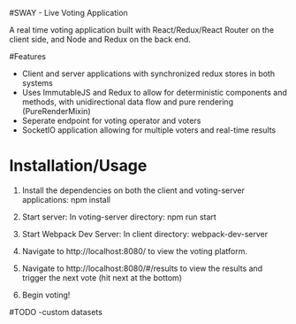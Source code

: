 #SWAY - Live Voting Application 

A real time voting application built with React/Redux/React Router on the client side, and Node and Redux on the back end. 

#Features
- Client and server applications with synchronized redux stores in both systems
- Uses ImmutableJS and Redux to allow for deterministic components and methods, with unidirectional data flow and pure rendering (PureRenderMixin)
- Seperate endpoint for voting operator and voters
- SocketIO application allowing for multiple voters and real-time results

# Installation/Usage
1) Install the dependencies on both the client and voting-server applications:
  npm install

2) Start server:
  In voting-server directory: 
  npm run start

3) Start Webpack Dev Server:
  In client directory: 
  webpack-dev-server

3) Navigate to http://localhost:8080/ to view the voting platform.

4) Navigate to http://localhost:8080/#/results to view the results and trigger the next vote (hit next at the bottom)

5) Begin voting!

#TODO
-custom datasets
